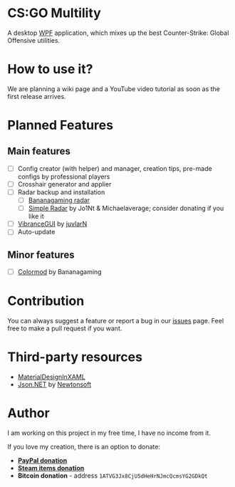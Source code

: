 CS:GO Multility
===

A desktop [WPF](https://en.wikipedia.org/wiki/Windows_Presentation_Foundation) application, which mixes up the best Counter-Strike: Global Offensive utilities.

# How to use it?

We are planning a wiki page and a YouTube video tutorial as soon as the first release arrives.

# Planned Features
## Main features

- [ ] Config creator (with helper) and manager, creation tips, pre-made configs by professional players
- [ ] Crosshair generator and applier
- [ ] Radar backup and installation
	- [ ] [Bananagaming radar](http://bananagaming.tv/custom-radarmini-map/)
	- [ ] [Simple Radar](http://www.simpleradar.com/) by Jo1Nt & Michaelaverage; consider donating if you like it
- [ ] [VibranceGUI](http://vibrancegui.com/) by [juvlarN](https://github.com/juvlarN/)
- [ ] Auto-update

## Minor features

- [ ] [Colormod](http://bananagaming.tv/colormod/) by Bananagaming

# Contribution

You can always suggest a feature or report a bug in our [issues](https://github.com/Sorashi/CSGO-Multility/issues) page.
Feel free to make a pull request if you want.

# Third-party resources

- [MaterialDesignInXAML](http://materialdesigninxaml.net/)
- [Json.NET](http://www.newtonsoft.com/json) by [Newtonsoft](http://www.newtonsoft.com/)

# Author

I am working on this project in my free time, I have no income from it.

If you love my creation, there is an option to donate:

- [**PayPal donation**](https://www.paypal.com/cgi-bin/webscr?cmd=_s-xclick&hosted_button_id=8YXLHHUBTV95G)
- [**Steam items donation**](https://steamcommunity.com/tradeoffer/new/?partner=221969719&token=JT-vRjMz)
- **Bitcoin donation** - address `1ATVG3Jx8CjU5dHeHrNJmcQcmsYG2GDkQt`